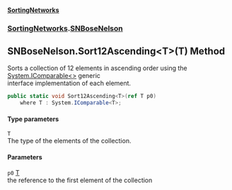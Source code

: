 #### [SortingNetworks](index.md 'index')
### [SortingNetworks](SortingNetworks.md 'SortingNetworks').[SNBoseNelson](SortingNetworks_SNBoseNelson.md 'SortingNetworks.SNBoseNelson')
## SNBoseNelson.Sort12Ascending&lt;T&gt;(T) Method
Sorts a collection of 12 elements in ascending order using the [System.IComparable&lt;&gt;](https://docs.microsoft.com/en-us/dotnet/api/System.IComparable-1 'System.IComparable`1') generic  
interface implementation of each element.  
```csharp
public static void Sort12Ascending<T>(ref T p0)
    where T : System.IComparable<T>;
```
#### Type parameters
<a name='SortingNetworks_SNBoseNelson_Sort12Ascending_T_(T)_T'></a>
`T`  
The type of the elements of the collection.
  
#### Parameters
<a name='SortingNetworks_SNBoseNelson_Sort12Ascending_T_(T)_p0'></a>
`p0` [T](SortingNetworks_SNBoseNelson_Sort12Ascending_T_(T).md#SortingNetworks_SNBoseNelson_Sort12Ascending_T_(T)_T 'SortingNetworks.SNBoseNelson.Sort12Ascending&lt;T&gt;(T).T')  
the reference to the first element of the collection
  
